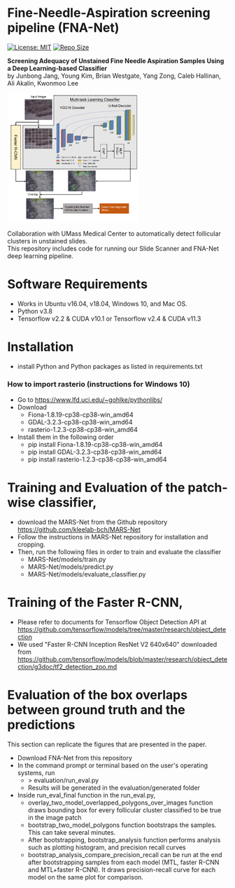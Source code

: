 # Fine-Needle-Aspiration screening pipeline (FNA-Net)
[![License: MIT](https://img.shields.io/badge/License-MIT-yellow.svg?style=plastic)](https://opensource.org/licenses/MIT) 
[![Repo Size](https://img.shields.io/github/repo-size/kleelab-bch/FNA-Net?style=plastic)]()

**Screening Adequacy of Unstained Fine Needle Aspiration Samples
Using a Deep Learning-based Classifier**  
by Junbong Jang, Young Kim, Brian Westgate, Yang Zong, Caleb Hallinan, Ali Akalin, Kwonmoo Lee

<!-- To learn more about our pipeline (FNA-Net), please read the [paper]( ) -->

<div text-align="center">
  <img width="300" src="./assets/cover_FNA.png" alt="FNA-Net">
</div>  

Collaboration with UMass Medical Center to automatically detect follicular clusters in unstained slides.  
This repository includes code for running our Slide Scanner and FNA-Net deep learning pipeline.


# Software Requirements
* Works in Ubuntu v16.04, v18.04, Windows 10, and Mac OS.
* Python v3.8
* Tensorflow v2.2 & CUDA v10.1 or Tensorflow v2.4 & CUDA v11.3


# Installation
* install Python and Python packages as listed in requirements.txt
### How to import rasterio (instructions for Windows 10)
* Go to https://www.lfd.uci.edu/~gohlke/pythonlibs/
* Download 
  * Fiona-1.8.19-cp38-cp38-win_amd64
  * GDAL-3.2.3-cp38-cp38-win_amd64
  * rasterio-1.2.3-cp38-cp38-win_amd64
* Install them in the following order
  * pip install Fiona-1.8.19-cp38-cp38-win_amd64
  * pip install GDAL-3.2.3-cp38-cp38-win_amd64
  * pip install rasterio-1.2.3-cp38-cp38-win_amd64
  
# Training and Evaluation of the patch-wise classifier,
* download the MARS-Net from the Github repository https://github.com/kleelab-bch/MARS-Net
* Follow the instructions in MARS-Net repository for installation and cropping. 
* Then, run the following files in order to train and evaluate the classifier
    * MARS-Net/models/train.py 
    * MARS-Net/models/predict.py 
    * MARS-Net/models/evaluate_classifier.py 

# Training of the Faster R-CNN,
* Please refer to documents for Tensorflow Object Detection API at https://github.com/tensorflow/models/tree/master/research/object_detection
* We used "Faster R-CNN Inception ResNet V2 640x640" downloaded from https://github.com/tensorflow/models/blob/master/research/object_detection/g3doc/tf2_detection_zoo.md

# Evaluation of the box overlaps between ground truth and the predictions
This section can replicate the figures that are presented in the paper.
* Download FNA-Net from this repository
* In the command prompt or terminal based on the user's operating systems, run  
  * \> evaluation/run_eval.py
  * Results will be generated in the evaluation/generated folder
* Inside run_eval_final function in the run_eval.py, 
  * overlay_two_model_overlapped_polygons_over_images function draws bounding box for every follicular cluster classified to be true in the image patch
  * bootstrap_two_model_polygons function bootstraps the samples. This can take several minutes.
  * After bootstrapping, bootstrap_analysis function performs analysis such as plotting histogram, and precision recall curves      
  * bootstrap_analysis_compare_precision_recall can be run at the end after bootstrapping samples from each model (MTL, faster R-CNN and MTL+faster R-CNN). It draws precision-recall curve for each model on the same plot for comparison.

